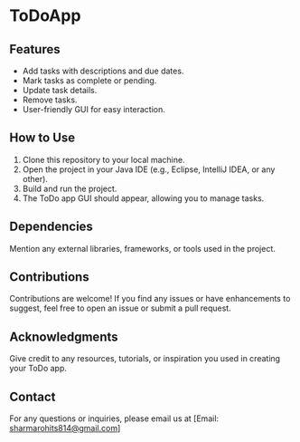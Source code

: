 # ToDoApp

## Features

- Add tasks with descriptions and due dates.
- Mark tasks as complete or pending.
- Update task details.
- Remove tasks.
- User-friendly GUI for easy interaction.

## How to Use

1. Clone this repository to your local machine.
2. Open the project in your Java IDE (e.g., Eclipse, IntelliJ IDEA, or any other).
3. Build and run the project.
4. The ToDo app GUI should appear, allowing you to manage tasks.

## Dependencies

Mention any external libraries, frameworks, or tools used in the project.

## Contributions

Contributions are welcome! If you find any issues or have enhancements to suggest, feel free to open an issue or submit a pull request.

## Acknowledgments

Give credit to any resources, tutorials, or inspiration you used in creating your ToDo app.

## Contact

For any questions or inquiries, please email us at [Email: sharmarohits814@gmail.com]

